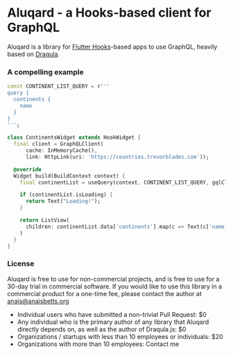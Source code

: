 # Aluqard - a Hooks-based client for GraphQL

Aluqard is a library for [Flutter Hooks](https://github.com/rrousselGit/flutter_hooks)-based apps to use GraphQL, heavily based on [Draqula](https://github.com/vadimdemedes/draqula).

### A compelling example

```dart
const CONTINENT_LIST_QUERY = r'''
query {
  continents {
    name
  }
}
''';

class ContinentsWidget extends HookWidget {
  final client = GraphQLClient(
      cache: InMemoryCache(),
      link: HttpLink(uri: 'https://countries.trevorblades.com'));

  @override
  Widget build(BuildContext context) {
    final continentList = useQuery(context, CONTINENT_LIST_QUERY, gqlClient: client);

    if (continentList.isLoading) {
      return Text("Loading!");
    }

    return ListView(
      children: continentList.data['continents'].map(c => Text(c['name']));
    )
  }
}
```

### License

Aluqard is free to use for non-commercial projects, and is free to use for a 30-day trial in commercial software. If you would like to use this library in a commercial product for a one-time fee, please contact the author at anais@anaisbetts.org

* Individual users who have submitted a non-trivial Pull Request: $0
* Any individual who is the primary author of any library that Aluqard directly depends on, as well as the author of Draqula.js: $0
* Organizations / startups with less than 10 employees or individuals: $20
* Organizations with more than 10 employees: Contact me
